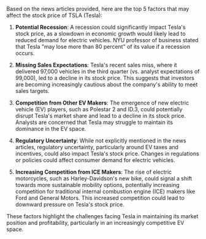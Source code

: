 Based on the news articles provided, here are the top 5 factors that may affect the stock price of TSLA (Tesla):

1. **Potential Recession**: A recession could significantly impact Tesla's stock price, as a slowdown in economic growth would likely lead to reduced demand for electric vehicles. NYU professor of business stated that Tesla "may lose more than 80 percent" of its value if a recession occurs.

2. **Missing Sales Expectations**: Tesla's recent sales miss, where it delivered 97,000 vehicles in the third quarter (vs. analyst expectations of 99,000), led to a decline in its stock price. This suggests that investors are becoming increasingly cautious about the company's ability to meet sales targets.

3. **Competition from Other EV Makers**: The emergence of new electric vehicle (EV) players, such as Polestar 2 and ID.3, could potentially disrupt Tesla's market share and lead to a decline in its stock price. Analysts are concerned that Tesla may struggle to maintain its dominance in the EV space.

4. **Regulatory Uncertainty**: While not explicitly mentioned in the news articles, regulatory uncertainty, particularly around EV taxes and incentives, could also impact Tesla's stock price. Changes in regulations or policies could affect consumer demand for electric vehicles.

5. **Increasing Competition from ICE Makers**: The rise of electric motorcycles, such as Harley-Davidson's new bike, could signal a shift towards more sustainable mobility options, potentially increasing competition for traditional internal combustion engine (ICE) makers like Ford and General Motors. This increased competition could lead to downward pressure on Tesla's stock price.

These factors highlight the challenges facing Tesla in maintaining its market position and profitability, particularly in an increasingly competitive EV space.